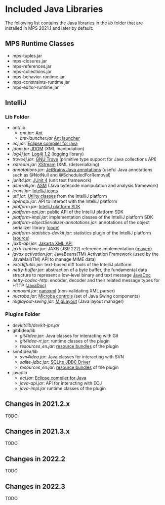 # Included Java Libraries

The following list contains the Java libraries in the *lib* folder that are installed in MPS 2021.1 and later by default:

## MPS Runtime Classes

- mps-tuples.jar
- mps-closures.jar
- mps-references.jar
- mps-collections.jar
- mps-behavior-runtime.jar
- mps-constraints-runtime.jar
- mps-editor-runtime.jar

## IntelliJ

### Lib Folder

- ant/lib
    - *ant.jar*: [Ant](https://ant.apache.org/)
    - *ant-launcher.jar* [Ant launcher](https://ant.apache.org/manual/install.html)
- *ecj.jar*: [Eclipse compiler for java](https://wiki.eclipse.org/JDT_Core_Programmer_Guide/ECJ)
- *jdom.jar* [JDOM](http://www.jdom.org/) (XML manipulation)
- *log4j.jar*: [Log4j 1.2](https://logging.apache.org/log4j/1.2/) (logging library)
- *trove4j.jar*: [GNU Trove](https://trove4j.sourceforge.net/html/overview.html) (primitive type support for Java collections API)
- *xstream.jar*: [XStream](https://x-stream.github.io/index.html) (XML (de)serializing)
- *annotations.jar*: [JetBrains Java annotations](https://github.com/JetBrains/java-annotations) (useful Java annotations such as @NotNull and @ScheduledForRemoval)
- *junit4.jar*: [JUnit 4](https://junit.org/junit4/) (unit test framework)
- *asm-all.jar*: [ASM](https://asm.ow2.io/) (Java bytecode manipulation and analysis framework)
- *icons.jar*: [IntelliJ icons](https://jetbrains.design/intellij/resources/icons_list/)
- *util.jar*: [Utility classes](https://github.com/JetBrains/intellij-community/tree/master/platform/util) from the IntelliJ platform
- *openapi.jar*: API to interact with the IntelliJ platform
- *platform.jar*: [IntelliJ platform SDK](https://plugins.jetbrains.com/docs/intellij/welcome.html) 
- *platform-api.jar*: public API of the IntelliJ platform SDK
- *platform-impl.jar*: implementation classes of the IntelliJ platform SDK
- *platform-objectSerializer-annotations.jar*: annotations of the object serializer library ([code](https://github.com/JetBrains/intellij-community/tree/master/platform/object-serializer))
- *platform-statistics-devkit.jar*: statistics plugin of the IntelliJ platform ([source](https://github.com/JetBrains/intellij-community/tree/master/platform/statistics/devkit))
- *jaxb-api.jar*: [Jakarta XML API](https://github.com/jakartaee/jaxb-api)
- *jaxb-runtime.jar*: JAXB (JSR 222) reference implementation ([maven](https://mvnrepository.com/artifact/org.glassfish.jaxb/jaxb-runtime))
- *javax.activation.jar*: JavaBeans(TM) Activation Framework (used by the JavaMail(TM) API to manage MIME data)
- *ext/diffutils.jar*: text-based diff tools of the IntelliJ platform
- *netty-buffer.jar*: abstraction of a byte buffer, the fundamental data structure to represent a low-level binary and text message [JavaDoc](https://netty.io/4.0/api/io/netty/buffer/package-summary.html)
- *netty-codec-http*: encoder, decoder and their related message types for HTTP ([JavaDoc](https://netty.io/4.0/api/io/netty/handler/codec/http/package-summary.html))
- *nanoxml.jar*: [nanoxml](https://github.com/saulhidalgoaular/nanoxml) (non-validating XML parser)
- *microba.jar*: [Microba controls](https://github.com/DataGrip/microba) (set of Java Swing components)
- *miglayout-swing.jar*: [MigLayout](https://www.miglayout.com/) (Java layout manager)

### Plugins Folder

- *devkit/lib/devkit-jps.jar*
- git4idea/lib
    - *git4idea.jar*: Java classes for interacting with Git
    - *git4idea-rt.jar*: runtime classes of the plugin
    - *resources_en.jar*: [resource bundles](https://www.jetbrains.com/help/idea/resource-bundle.html) of the plugin
- svn4idea/lib
    - *svn4idea.jar*: Java classes for interacting with SVN
    - *sqlite-jdbc.jar*: [SQLite JDBC Driver](https://github.com/xerial/sqlite-jdbc)
    - *resources_en.jar*: [resource bundles](https://www.jetbrains.com/help/idea/resource-bundle.html) of the plugin
- java/lib
    - *ecj.jar*: [Eclipse compiler for Java](https://wiki.eclipse.org/JDT_Core_Programmer_Guide/ECJ)
    - *java-api.jar*: API for interacting with ECJ
    - *java-impl.jar* runtime classes of the plugin

## Changes in 2021.2.x

TODO

## Changes in 2021.3.x

TODO

## Changes in 2022.2

TODO

## Changes in 2022.3

TODO
